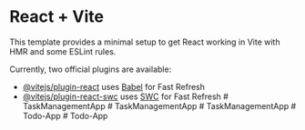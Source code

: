 # React + Vite

This template provides a minimal setup to get React working in Vite with HMR and some ESLint rules.

Currently, two official plugins are available:

- [@vitejs/plugin-react](https://github.com/vitejs/vite-plugin-react/blob/main/packages/plugin-react/README.md) uses [Babel](https://babeljs.io/) for Fast Refresh
- [@vitejs/plugin-react-swc](https://github.com/vitejs/vite-plugin-react-swc) uses [SWC](https://swc.rs/) for Fast Refresh
#   T a s k M a n a g e m e n t A p p  
 #   T a s k M a n a g e m e n t A p p  
 #   T a s k M a n a g e m e n t A p p  
 #   T o d o - A p p  
 #   T o d o - A p p  
 